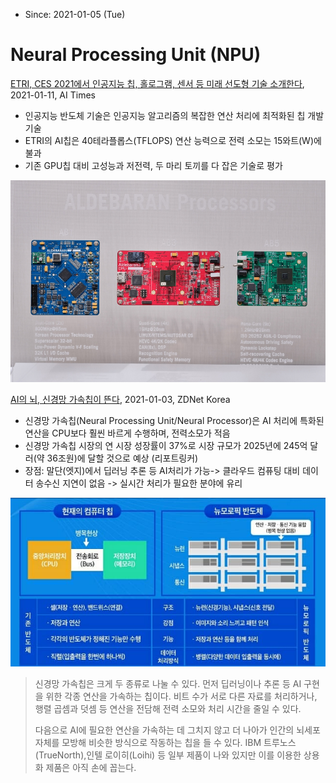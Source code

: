 * Since: 2021-01-05 (Tue)

# Neural Processing Unit (NPU)



[ETRI, CES 2021에서 인공지능 칩, 홀로그램, 센서 등 미래 선도형 기술 소개한다](http://www.aitimes.kr/news/articleView.html?idxno=18901), 2021-01-11, AI Times

- 인공지능 반도체 기술은 인공지능 알고리즘의 복잡한 연산 처리에 최적화된 칩 개발 기술
- ETRI의 AI칩은 40테라플롭스(TFLOPS) 연산 능력으로 전력 소모는 15와트(W)에 불과
- 기존 GPU칩 대비 고성능과 저전력, 두 마리 토끼를 다 잡은 기술로 평가

  

<img src='images/etri_ab_processors-ces2021.jpg'>



[AI의 뇌, 신경망 가속칩이 뜬다](https://zdnet.co.kr/view/?no=20201230155651), 2021-01-03, ZDNet Korea

- 신경망 가속칩(Neural Processing Unit/Neural Processor)은 AI 처리에 특화된 연산을 CPU보다 훨씬 바르게 수행하며, 전력소모가 적음
- 신경망 가속칩 시장의 연 시장 성장률이 37%로 시장 규모가 2025년에 245억 달러(약 36조원)에 달할 것으로 예상 (리포트링커)
- 장점: 말단(엣지)에서 딥러닝 추론 등 AI처리가 가능-> 클라우드 컴퓨팅 대비 데이터 송수신 지연이 없음 -> 실시간 처리가 필요한 분야에 유리

<img src='images/npu_vs_cpu.jpg'>

> 신경망 가속칩은 크게 두 종류로 나눌 수 있다. 먼저 딥러닝이나 추론 등 AI 구현을 위한 각종 연산을 가속하는 칩이다. 비트 수가 서로 다른 자료를 처리하거나, 행렬 곱셈과 덧셈 등 연산을 전담해 전력 소모와 처리 시간을 줄일 수 있다.
>
> 다음으로 AI에 필요한 연산을 가속하는 데 그치지 않고 더 나아가 인간의 뇌세포 자체를 모방해 비슷한 방식으로 작동하는 칩을 들 수 있다. IBM 트루노스(TrueNorth),인텔 로이히(Loihi) 등 일부 제품이 나와 있지만 이를 이용한 상용화 제품은 아직 손에 꼽는다.